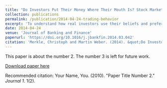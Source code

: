 ```yaml
---
title: "Do Investors Put Their Money Where Their Mouth Is? Stock Market Expectations and Trading Behavior"
collection: publications
permalink: /publication/2014-04-24-trading-behavior
excerpt: 'To understand how real investors use their beliefs and preferences in investing decisions, we examine a panel survey of self-directed online investors at a UK bank. The survey asks for return expectations, risk expectations, and risk tolerance of these investors in three-month intervals between 2008 and 2010. We combine the survey data with investors’ actual trading data and portfolio holdings. We find that investor beliefs have little predictive power for immediate trading behavior. The exception is a positive effect of increases in return expectation on buying activity. Portfolio risk levels and changes are more systematically related to return and risk expectations. In line with financial theory, risk taking increases with return expectations and decreases with risk expectations. In response to their expectations, investors also adjust the riskiness of assets they trade.'
date: 2014-04-24
venue: 'Journal of Banking and Finance'
paperurl: 'https://doi.org/10.1016/j.jbankfin.2014.03.042'
citation: 'Merkle, Christoph and Martin Weber. (2014). &quot;Do Investors Put Their Money Where Their Mouth Is? Stock Market Expectations and Trading Behavior.&quot; <i>Journal of Banking and Finance</i>. 46, 372–386.'
---
```

This paper is about the number 2. The number 3 is left for future work.

[Download paper here](http://academicpages.github.io/files/paper2.pdf)

Recommended citation: Your Name, You. (2010). "Paper Title Number 2." <i>Journal 1</i>. 1(2).
